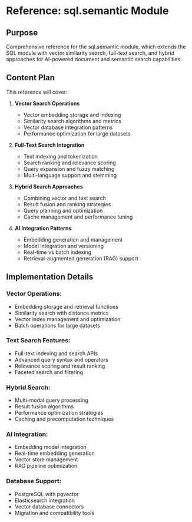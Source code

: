 # Reference: sql.semantic Module

<!--
Title: sql.semantic Module Reference
TOC: Reference → Framework Modules → sql.semantic
Audience: Developers implementing AI-powered search and semantic queries
Duration: 30 minutes reference time
-->

## Purpose

Comprehensive reference for the sql.semantic module, which extends the SQL module with vector similarity search, full-text search, and hybrid approaches for AI-powered document and semantic search capabilities.

## Content Plan

This reference will cover:

1. **Vector Search Operations**
   - Vector embedding storage and indexing
   - Similarity search algorithms and metrics
   - Vector database integration patterns
   - Performance optimization for large datasets

2. **Full-Text Search Integration**
   - Text indexing and tokenization
   - Search ranking and relevance scoring
   - Query expansion and fuzzy matching
   - Multi-language support and stemming

3. **Hybrid Search Approaches**
   - Combining vector and text search
   - Result fusion and ranking strategies
   - Query planning and optimization
   - Cache management and performance tuning

4. **AI Integration Patterns**
   - Embedding generation and management
   - Model integration and versioning
   - Real-time vs batch indexing
   - Retrieval-augmented generation (RAG) support

## Implementation Details

### Vector Operations:
- Embedding storage and retrieval functions
- Similarity search with distance metrics
- Vector index management and optimization
- Batch operations for large datasets

### Text Search Features:
- Full-text indexing and search APIs
- Advanced query syntax and operators
- Relevance scoring and result ranking
- Faceted search and filtering

### Hybrid Search:
- Multi-modal query processing
- Result fusion algorithms
- Performance optimization strategies
- Caching and precomputation techniques

### AI Integration:
- Embedding model integration
- Real-time embedding generation
- Vector store management
- RAG pipeline optimization

### Database Support:
- PostgreSQL with pgvector
- Elasticsearch integration
- Vector database connectors
- Migration and compatibility tools
